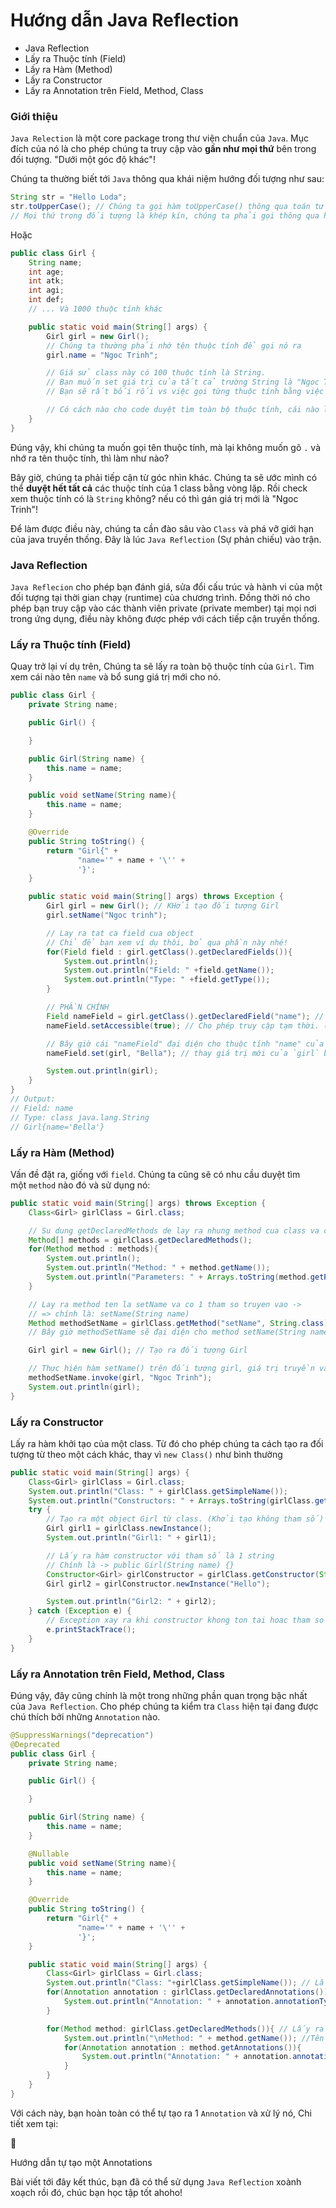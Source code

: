 
# Hướng dẫn Java Reflection


- Java Reflection
- Lấy ra Thuộc tính (Field)
- Lấy ra Hàm (Method)
- Lấy ra Constructor
- Lấy ra Annotation trên Field, Method, Class

### **Giới thiệu**

`Java Relection` là một core package trong thư viện chuẩn của `Java`. Mục đích của nó là cho phép chúng ta truy cập vào **gần như mọi thứ** bên trong đối tượng. "Dưới một góc độ khác"!

Chúng ta thường biết tới `Java` thông qua khái niệm hướng đối tượng như sau:

```java
String str = "Hello Loda";
str.toUpperCase(); // Chúng ta gọi hàm toUpperCase() thông qua toán tử "."
// Mọi thứ trong đối tượng là khép kín, chúng ta phải gọi thông qua hàm public
```

Hoặc

```java
public class Girl {
    String name;
    int age;
    int atk;
    int agi;
    int def;
    // ... Và 1000 thuộc tính khác

    public static void main(String[] args) {
        Girl girl = new Girl();
        // Chúng ta thường phải nhớ tên thuộc tính để gọi nó ra
        girl.name = "Ngoc Trinh";

        // Giá sử class này có 100 thuộc tính là String.
        // Bạn muốn set giá trị của tất cả trường String là "Ngoc Trinh"
        // Bạn sẽ rất bối rối vs việc gọi từng thuộc tính bằng việc ".{tên thuộc tính}" như này.

        // Có cách nào cho code duyệt tìm toàn bộ thuộc tính, cái nào là String thì đổi nó thành "Ngoc Trinh"?
    }
}
```

Đúng vậy, khi chúng ta muốn gọi tên thuộc tính, mà lại không muốn gõ `.` và nhớ ra tên thuộc tính, thì làm như nào?

Bây giờ, chúng ta phải tiếp cận từ góc nhìn khác. Chúng ta sẽ ước mình có thể **duyệt hết tất cả** các thuộc tính của 1 class bằng vòng lặp. Rồi check xem thuộc tính có là `String` không? nếu có thì gán giá trị mới là "Ngoc Trinh"!

Để làm được điều này, chúng ta cần đào sâu vào `Class` và phá vỡ giới hạn của java truyền thống. Đây là lúc `Java Reflection` (Sự phản chiếu) vào trận.

### **Java Reflection**

`Java Reflecion` cho phép bạn đánh giá, sửa đổi cấu trúc và hành vi của một đối tượng tại thời gian chạy (runtime) của chương trình. Đồng thời nó cho phép bạn truy cập vào các thành viên private (private member) tại mọi nơi trong ứng dụng, điều này không được phép với cách tiếp cận truyền thống.

### **Lấy ra Thuộc tính (Field)**

Quay trở lại ví dụ trên, Chúng ta sẽ lấy ra toàn bộ thuộc tính của `Girl`. Tìm xem cái nào tên `name` và bổ sung giá trị mới cho nó.

```java
public class Girl {
    private String name;

    public Girl() {

    }

    public Girl(String name) {
        this.name = name;
    }

    public void setName(String name){
        this.name = name;
    }

    @Override
    public String toString() {
        return "Girl{" +
               "name='" + name + '\'' +
               '}';
    }

    public static void main(String[] args) throws Exception {
        Girl girl = new Girl(); // KHởi tạo đối tượng Girl
        girl.setName("Ngoc trinh");

        // Lay ra tat ca field cua object
        // Chỉ để bạn xem ví dụ thôi, bỏ qua phần này nhé!
        for(Field field : girl.getClass().getDeclaredFields()){
            System.out.println();
            System.out.println("Field: " +field.getName());
            System.out.println("Type: " +field.getType());
        }

        // PHẦN CHÍNH
        Field nameField = girl.getClass().getDeclaredField("name"); // Lấy ra field có tên "name" (nếu không tìm thấy, nó sẽ bắn NoSuchFieldException)
        nameField.setAccessible(true); // Cho phép truy cập tạm thời. (Vì nó đang là Private mà)

        // Bây giờ cái "nameField" đại diện cho thuộc tính "name" của mọi object có class Girl.
        nameField.set(girl, "Bella"); // thay giá trị mới của `girl` bằng nameField.

        System.out.println(girl);
    }
}
// Output:
// Field: name
// Type: class java.lang.String
// Girl{name='Bella'}
```

### **Lấy ra Hàm (Method)**

Vấn đề đặt ra, giống với `field`. Chúng ta cũng sẽ có nhu cầu duyệt tìm một `method` nào đó và sử dụng nó:

```java
public static void main(String[] args) throws Exception {
    Class<Girl> girlClass = Girl.class;

    // Su dung getDeclaredMethods de lay ra nhung method cua class va cha no.
    Method[] methods = girlClass.getDeclaredMethods();
    for(Method method : methods){
        System.out.println();
        System.out.println("Method: " + method.getName());
        System.out.println("Parameters: " + Arrays.toString(method.getParameters()));
    }

    // Lay ra method ten la setName va co 1 tham so truyen vao ->
    // => chính là: setName(String name)
    Method methodSetName = girlClass.getMethod("setName", String.class);
    // Bây giờ methodSetName sẽ đại diện cho method setName(String name) của mọi object có class là Girl

    Girl girl = new Girl(); // Tạo ra đối tượng Girl

    // Thực hiện hàm setName() trên đối tượng girl, giá trị truyền vào là "Ngoc Trinh"
    methodSetName.invoke(girl, "Ngoc Trinh");
    System.out.println(girl);
}
```

### **Lấy ra Constructor**

Lấy ra hàm khởi tạo của một class. Từ đó cho phép chúng ta cách tạo ra đối tượng từ theo một cách khác, thay vì `new Class()` như bình thường

```java
public static void main(String[] args) {
    Class<Girl> girlClass = Girl.class;
    System.out.println("Class: " + girlClass.getSimpleName());
    System.out.println("Constructors: " + Arrays.toString(girlClass.getConstructors())); // Lấy ra toàn bộ Constructor của class này
    try {
        // Tạo ra một object Girl từ class. (Khởi tạo không tham số)
        Girl girl1 = girlClass.newInstance();
        System.out.println("Girl1: " + girl1);

        // Lấy ra hàm constructor với tham số là 1 string
        // Chính là -> public Girl(String name) {}
        Constructor<Girl> girlConstructor = girlClass.getConstructor(String.class);
        Girl girl2 = girlConstructor.newInstance("Hello");

        System.out.println("Girl2: " + girl2);
    } catch (Exception e) {
        // Exception xay ra khi constructor khong ton tai hoac tham so truyen vao khong dung
        e.printStackTrace();
    }
}
```

### **Lấy ra Annotation trên Field, Method, Class**

Đúng vậy, đây cũng chính là một trong những phần quan trọng bậc nhất của `Java Reflection`. Cho phép chúng ta kiểm tra `Class` hiện tại đang được chú thích bởi những `Annotation` nào.

```java
@SuppressWarnings("deprecation")
@Deprecated
public class Girl {
    private String name;

    public Girl() {

    }

    public Girl(String name) {
        this.name = name;
    }

    @Nullable
    public void setName(String name){
        this.name = name;
    }

    @Override
    public String toString() {
        return "Girl{" +
               "name='" + name + '\'' +
               '}';
    }

    public static void main(String[] args) {
        Class<Girl> girlClass = Girl.class;
        System.out.println("Class: "+girlClass.getSimpleName()); // Lấy ra tên Class
        for(Annotation annotation : girlClass.getDeclaredAnnotations()){
            System.out.println("Annotation: " + annotation.annotationType()); // Lấy ra tên các Annatation trên class này
        }

        for(Method method: girlClass.getDeclaredMethods()){ // Lấy ra các method của class
            System.out.println("\nMethod: " + method.getName()); //Tên method
            for(Annotation annotation : method.getAnnotations()){
                System.out.println("Annotation: " + annotation.annotationType()); // Lấy ra tên các Annatation trên method này
            }
        }
    }
}
```

Với cách này, bạn hoàn toàn có thể tự tạo ra 1 `Annotation` và xử lý nó, Chi tiết xem tại:

🎴

Hướng dẫn tự tạo một Annotations

Bài viết tới đây kết thúc, bạn đã có thể sử dụng `Java Reflection` xoành xoạch rồi đó, chúc bạn học tập tốt ahoho!

